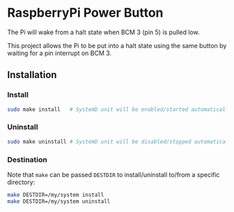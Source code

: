 # RaspberryPi Power Button

The Pi will wake from a halt state  when BCM 3 (pin 5) is pulled low.

This project allows the Pi to be put into a halt state using the same button by waiting for a
pin interrupt on BCM 3.

## Installation

### Install

```sh
sudo make install   # SystemD unit will be enabled/started automatically
```

### Uninstall

```sh
sudo make uninstall # SystemD unit will be disabled/stopped automatically
```

### Destination

Note that `make` can be passed `DESTDIR` to install/uninstall to/from a specific directory:

```sh
make DESTDIR=/my/system install
make DESTDIR=/my/system uninstall
```
